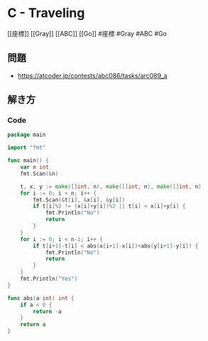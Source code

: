 # C - Traveling
[[座標]] [[Gray]] [[ABC]] [[Go]]
#座標 #Gray #ABC #Go 

## 問題
- https://atcoder.jp/contests/abc086/tasks/arc089_a

## 解き方
### Code
```go
package main

import "fmt"

func main() {
	var n int
	fmt.Scan(&n)

	t, x, y := make([]int, n), make([]int, n), make([]int, n)
	for i := 0; i < n; i++ {
		fmt.Scan(&t[i], &x[i], &y[i])
		if t[i]%2 != (x[i]+y[i])%2 || t[i] < x[i]+y[i] {
			fmt.Println("No")
			return
		}
	}
	for i := 0; i < n-1; i++ {
		if t[i+1]-t[i] < abs(x[i+1]-x[i])+abs(y[i+1]-y[i]) {
			fmt.Println("No")
			return
		}
	}
	fmt.Println("Yes")
}

func abs(a int) int {
	if a < 0 {
		return -a
	}
	return a
}
```